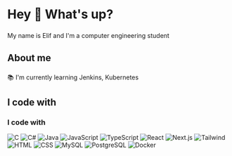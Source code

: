 <h1 align="left">Hey 👋 What's up?</h1>

###

<p align="left">My name is Elif and I'm a computer engineering student </p>

###

<h2 align="left">About me</h2>

###

<p align="left">📚 I'm currently learning Jenkins, Kubernetes</p>

###

<h2 align="left">I code with</h2>

### I code with

![C](https://cdn.jsdelivr.net/gh/devicons/devicon/icons/c/c-original.svg)
![C#](https://cdn.jsdelivr.net/gh/devicons/devicon/icons/csharp/csharp-original.svg)
![Java](https://cdn.jsdelivr.net/gh/devicons/devicon/icons/java/java-original.svg)
![JavaScript](https://cdn.jsdelivr.net/gh/devicons/devicon/icons/javascript/javascript-original.svg)
![TypeScript](https://cdn.jsdelivr.net/gh/devicons/devicon/icons/typescript/typescript-original.svg)
![React](https://cdn.jsdelivr.net/gh/devicons/devicon/icons/react/react-original.svg)
![Next.js](https://cdn.jsdelivr.net/gh/devicons/devicon/icons/nextjs/nextjs-original.svg)
![Tailwind](https://cdn.jsdelivr.net/gh/devicons/devicon/icons/tailwindcss/tailwindcss-original.svg)
![HTML](https://cdn.jsdelivr.net/gh/devicons/devicon/icons/html5/html5-original.svg)
![CSS](https://cdn.jsdelivr.net/gh/devicons/devicon/icons/css3/css3-original.svg)
![MySQL](https://cdn.jsdelivr.net/gh/devicons/devicon/icons/mysql/mysql-original.svg)
![PostgreSQL](https://cdn.jsdelivr.net/gh/devicons/devicon/icons/postgresql/postgresql-original.svg)
![Docker](https://cdn.jsdelivr.net/gh/devicons/devicon/icons/docker/docker-original.svg)




